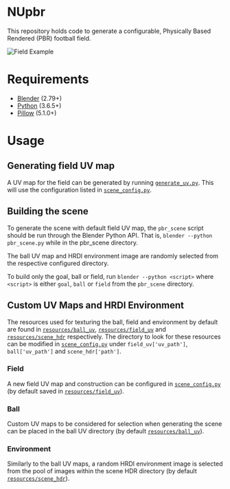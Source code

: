 # NUpbr
This repository holds code to generate a configurable, Physically Based Rendered (PBR) football field.

![Field Example](.docs/goals_example.gif)

# Requirements
+ [Blender](https://www.blender.org/download/) (2.79+)
+ [Python](https://www.python.org/downloads/) (3.6.5+)
+ [Pillow](https://pillow.readthedocs.io/en/5.1.x/installation.html) (5.1.0+)

# Usage
## Generating field UV map
A UV map for the field can be generated by running [`generate_uv.py`](./field_uv_generation/generate_uv.py). This will use the configuration listed in [`scene_config.py`](./field_uv_generation/scene_config.py).

## Building the scene
To generate the scene with default field UV map, the `pbr_scene` script should be run through the Blender Python API. That is, `blender --python pbr_scene.py` while in the pbr_scene directory.

The ball UV map and HRDI environment image are randomly selected from the respective configured directory.

To build only the goal, ball or field, run `blender --python <script>` where `<script>` is either `goal`, `ball` or `field` from the `pbr_scene` directory.

## Custom UV Maps and HRDI Environment
The resources used for texturing the ball, field and environment by default are found in [`resources/ball_uv`](./resources/ball_uv), [`resources/field_uv`](./resources/field_uv) and [`resources/scene_hdr`](./resources/scene_hdr) respectively.  The directory to look for these resources can be modified in [`scene_config.py`](./field_uv_generation/scene_config.py) under `field_uv['uv_path']`, `ball['uv_path']` and `scene_hdr['path']`.

### Field
A new field UV map and construction can be configured in [`scene_config.py`](./field_uv_generation/scene_config.py) (by default saved in [`resources/field_uv`](./resources/field_uv)).

### Ball
Custom UV maps to be considered for selection when generating the scene can be placed in the ball UV directory (by default [`resources/ball_uv`](./resources/ball_uv)). 

### Environment
Similarly to the ball UV maps, a random HRDI environment image is selected from the pool of images within the scene HDR directory (by default [`resources/scene_hdr`](./resources/scene_hdr)).
